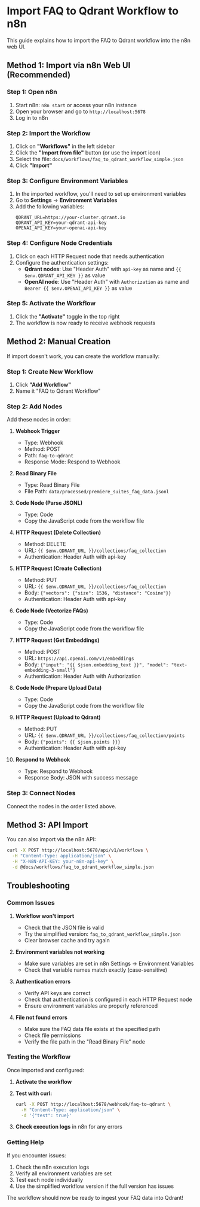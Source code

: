 # Import FAQ to Qdrant Workflow to n8n

This guide explains how to import the FAQ to Qdrant workflow into the n8n web UI.

## Method 1: Import via n8n Web UI (Recommended)

### Step 1: Open n8n

1. Start n8n: `n8n start` or access your n8n instance
2. Open your browser and go to `http://localhost:5678`
3. Log in to n8n

### Step 2: Import the Workflow

1. Click on **"Workflows"** in the left sidebar
2. Click the **"Import from file"** button (or use the import icon)
3. Select the file: `docs/workflows/faq_to_qdrant_workflow_simple.json`
4. Click **"Import"**

### Step 3: Configure Environment Variables

1. In the imported workflow, you'll need to set up environment variables
2. Go to **Settings** → **Environment Variables**
3. Add the following variables:
   ```
   QDRANT_URL=https://your-cluster.qdrant.io
   QDRANT_API_KEY=your-qdrant-api-key
   OPENAI_API_KEY=your-openai-api-key
   ```

### Step 4: Configure Node Credentials

1. Click on each HTTP Request node that needs authentication
2. Configure the authentication settings:
   - **Qdrant nodes**: Use "Header Auth" with `api-key` as name and `{{ $env.QDRANT_API_KEY }}` as value
   - **OpenAI node**: Use "Header Auth" with `Authorization` as name and `Bearer {{ $env.OPENAI_API_KEY }}` as value

### Step 5: Activate the Workflow

1. Click the **"Activate"** toggle in the top right
2. The workflow is now ready to receive webhook requests

## Method 2: Manual Creation

If import doesn't work, you can create the workflow manually:

### Step 1: Create New Workflow

1. Click **"Add Workflow"**
2. Name it "FAQ to Qdrant Workflow"

### Step 2: Add Nodes

Add these nodes in order:

1. **Webhook Trigger**

   - Type: Webhook
   - Method: POST
   - Path: `faq-to-qdrant`
   - Response Mode: Respond to Webhook

2. **Read Binary File**

   - Type: Read Binary File
   - File Path: `data/processed/premiere_suites_faq_data.jsonl`

3. **Code Node (Parse JSONL)**

   - Type: Code
   - Copy the JavaScript code from the workflow file

4. **HTTP Request (Delete Collection)**

   - Method: DELETE
   - URL: `{{ $env.QDRANT_URL }}/collections/faq_collection`
   - Authentication: Header Auth with api-key

5. **HTTP Request (Create Collection)**

   - Method: PUT
   - URL: `{{ $env.QDRANT_URL }}/collections/faq_collection`
   - Body: `{"vectors": {"size": 1536, "distance": "Cosine"}}`
   - Authentication: Header Auth with api-key

6. **Code Node (Vectorize FAQs)**

   - Type: Code
   - Copy the JavaScript code from the workflow file

7. **HTTP Request (Get Embeddings)**

   - Method: POST
   - URL: `https://api.openai.com/v1/embeddings`
   - Body: `{"input": "{{ $json.embedding_text }}", "model": "text-embedding-3-small"}`
   - Authentication: Header Auth with Authorization

8. **Code Node (Prepare Upload Data)**

   - Type: Code
   - Copy the JavaScript code from the workflow file

9. **HTTP Request (Upload to Qdrant)**

   - Method: PUT
   - URL: `{{ $env.QDRANT_URL }}/collections/faq_collection/points`
   - Body: `{"points": {{ $json.points }}}`
   - Authentication: Header Auth with api-key

10. **Respond to Webhook**
    - Type: Respond to Webhook
    - Response Body: JSON with success message

### Step 3: Connect Nodes

Connect the nodes in the order listed above.

## Method 3: API Import

You can also import via the n8n API:

```bash
curl -X POST http://localhost:5678/api/v1/workflows \
  -H "Content-Type: application/json" \
  -H "X-N8N-API-KEY: your-n8n-api-key" \
  -d @docs/workflows/faq_to_qdrant_workflow_simple.json
```

## Troubleshooting

### Common Issues

1. **Workflow won't import**

   - Check that the JSON file is valid
   - Try the simplified version: `faq_to_qdrant_workflow_simple.json`
   - Clear browser cache and try again

2. **Environment variables not working**

   - Make sure variables are set in n8n Settings → Environment Variables
   - Check that variable names match exactly (case-sensitive)

3. **Authentication errors**

   - Verify API keys are correct
   - Check that authentication is configured in each HTTP Request node
   - Ensure environment variables are properly referenced

4. **File not found errors**
   - Make sure the FAQ data file exists at the specified path
   - Check file permissions
   - Verify the file path in the "Read Binary File" node

### Testing the Workflow

Once imported and configured:

1. **Activate the workflow**
2. **Test with curl:**

   ```bash
   curl -X POST http://localhost:5678/webhook/faq-to-qdrant \
     -H "Content-Type: application/json" \
     -d '{"test": true}'
   ```

3. **Check execution logs** in n8n for any errors

### Getting Help

If you encounter issues:

1. Check the n8n execution logs
2. Verify all environment variables are set
3. Test each node individually
4. Use the simplified workflow version if the full version has issues

The workflow should now be ready to ingest your FAQ data into Qdrant!


